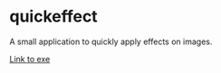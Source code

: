 # quickeffect
A small application to quickly apply effects on images.

[Link to exe](Demo/QuickEffect.exe)

